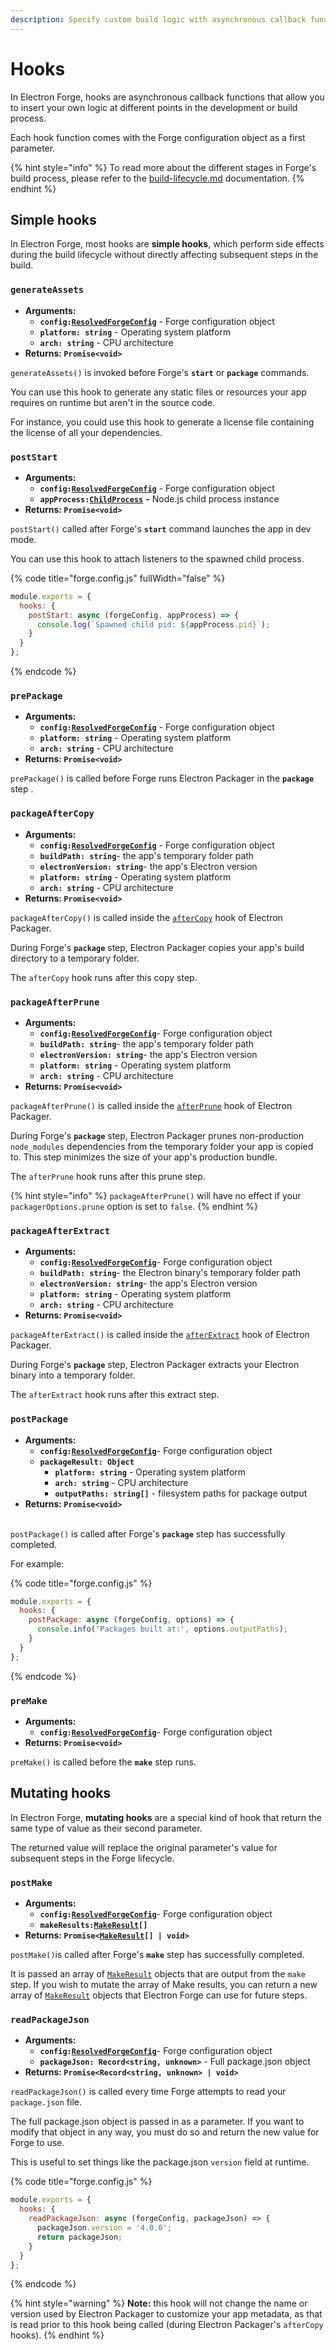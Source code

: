 ```yaml
---
description: Specify custom build logic with asynchronous callback functions
---
```


# Hooks

In Electron Forge, hooks are asynchronous callback functions that allow you to insert your own logic at different points in the development or build process.

Each hook function comes with the Forge configuration object as a first parameter.

{% hint style="info" %}
To read more about the different stages in Forge's build process, please refer to the [build-lifecycle.md](../core-concepts/build-lifecycle.md "mention") documentation.
{% endhint %}

## Simple hooks

In Electron Forge, most hooks are **simple hooks**, which perform side effects during the build lifecycle without directly affecting subsequent steps in the build.

### **`generateAssets`**

* **Arguments:**
  * **`config:`**[**`ResolvedForgeConfig`**](https://js.electronforge.io/interfaces/\_electron\_forge\_shared\_types.ResolvedForgeConfig.html) - Forge configuration object
  * **`platform: string`**  - Operating system platform
  * **`arch: string`**  - CPU architecture
* **Returns: `Promise<void>`**

`generateAssets()` is invoked before Forge's **`start`** or **`package`** commands.

You can use this hook to generate any static files or resources your app requires on runtime but aren't in the source code.

For instance, you could use this hook to generate a license file containing the license of all your dependencies.

### `postStart`

* **Arguments:**&#x20;
  * **`config:`**[**`ResolvedForgeConfig`**](https://js.electronforge.io/interfaces/\_electron\_forge\_shared\_types.ResolvedForgeConfig.html) - Forge configuration object
  * **`appProcess:`**[**`ChildProcess`**](https://nodejs.org/api/child\_process.html#class-childprocess) **-** Node.js child process instance
* **Returns: `Promise<void>`**

`postStart()` called after Forge's **`start`** command launches the app in dev mode.

You can use this hook to attach listeners to the spawned child process.

{% code title="forge.config.js" fullWidth="false" %}
```javascript
module.exports = {
  hooks: {
    postStart: async (forgeConfig, appProcess) => {
      console.log(`Spawned child pid: ${appProcess.pid}`);
    }
  }
};
```
{% endcode %}

### `prePackage`

* **Arguments:**&#x20;
  * **`config:`**[**`ResolvedForgeConfig`**](https://js.electronforge.io/interfaces/\_electron\_forge\_shared\_types.ResolvedForgeConfig.html) - Forge configuration object
  * **`platform: string`** - Operating system platform
  * **`arch: string`** - CPU architecture
* **Returns: `Promise<void>`**

`prePackage()` is called before Forge runs Electron Packager in the **`package`** step .

### `packageAfterCopy`

* **Arguments:**
  * **`config:`**[**`ResolvedForgeConfig`**](https://js.electronforge.io/interfaces/\_electron\_forge\_shared\_types.ResolvedForgeConfig.html) - Forge configuration object
  * **`buildPath: string`**- the app's temporary folder path
  * **`electronVersion: string`**- the app's Electron version
  * **`platform: string`** - Operating system platform
  * **`arch: string`** - CPU architecture
* **Returns: `Promise<void>`**

`packageAfterCopy()` is called inside the [`afterCopy`](https://electron.github.io/electron-packager/main/interfaces/electronpackager.options.html#aftercopy) hook of Electron Packager.

During Forge's **`package`** step, Electron Packager copies your app's build directory to a temporary folder.

The `afterCopy` hook runs after this copy step.

### `packageAfterPrune`

* **Arguments:**
  * **`config:`**[**`ResolvedForgeConfig`**](https://js.electronforge.io/interfaces/\_electron\_forge\_shared\_types.ResolvedForgeConfig.html)- Forge configuration object
  * **`buildPath: string`**- the app's temporary folder path
  * **`electronVersion: string`**- the app's Electron version
  * **`platform: string`** - Operating system platform
  * **`arch: string`** - CPU architecture
* **Returns: `Promise<void>`**

`packageAfterPrune()` is called inside the [`afterPrune`](https://electron.github.io/electron-packager/master/interfaces/electronpackager.options.html#afterprune) hook of Electron Packager.

During Forge's **`package`** step, Electron Packager prunes non-production `node_modules` dependencies from the temporary folder your app is copied to. This step minimizes the size of your app's production bundle.

The `afterPrune` hook runs after this prune step.

{% hint style="info" %}
`packageAfterPrune()` will have no effect if your `packagerOptions.prune` option is set to `false`.
{% endhint %}

### `packageAfterExtract`

* **Arguments:**
  * **`config:`**[**`ResolvedForgeConfig`**](https://js.electronforge.io/interfaces/\_electron\_forge\_shared\_types.ResolvedForgeConfig.html)- Forge configuration object
  * **`buildPath: string`**- the Electron binary's temporary folder path&#x20;
  * **`electronVersion: string`**- the app's Electron version
  * **`platform: string`** - Operating system platform
  * **`arch: string`** - CPU architecture
* **Returns: `Promise<void>`**

`packageAfterExtract()` is called inside the [`afterExtract`](https://electron.github.io/electron-packager/master/interfaces/electronpackager.options.html#afterextract) hook of Electron Packager.

During Forge's **`package`** step, Electron Packager extracts your Electron binary into a temporary folder.

The `afterExtract` hook runs after this extract step.

### `postPackage`

* **Arguments:**
  * **`config:`**[**`ResolvedForgeConfig`**](https://js.electronforge.io/interfaces/\_electron\_forge\_shared\_types.ResolvedForgeConfig.html)- Forge configuration object
  * **`packageResult: Object`**
    * **`platform: string`** - Operating system platform
    * **`arch: string`**  - CPU architecture
    * **`outputPaths: string[]`** - filesystem paths for package output
* **Returns: `Promise<void>`**

\
`postPackage()` is called after Forge's **`package`** step has successfully completed.

For example:

{% code title="forge.config.js" %}
```javascript
module.exports = {
  hooks: {
    postPackage: async (forgeConfig, options) => {
      console.info('Packages built at:', options.outputPaths);
    }
  }
};
```
{% endcode %}

### `preMake`

* **Arguments:**
  * **`config:`**[**`ResolvedForgeConfig`**](https://js.electronforge.io/interfaces/\_electron\_forge\_shared\_types.ResolvedForgeConfig.html)- Forge configuration object
* **Returns: `Promise<void>`**

`preMake()` is called before the **`make`** step runs.

## Mutating hooks

In Electron Forge, **mutating hooks** are a special kind of hook that return the same type of value as their second parameter.

The returned value will replace the original parameter's value for subsequent steps in the Forge lifecycle.

### `postMake`

* **Arguments:**
  * **`config:`**[**`ResolvedForgeConfig`**](https://js.electronforge.io/interfaces/\_electron\_forge\_shared\_types.ResolvedForgeConfig.html)- Forge configuration object
  * **`makeResults:`**[**`MakeResult`**](https://js.electronforge.io/interfaces/\_electron\_forge\_shared\_types.ForgeMakeResult.html)**`[]`**
* **Returns: `Promise<`**[**`MakeResult`**](https://js.electronforge.io/interfaces/\_electron\_forge\_shared\_types.ForgeMakeResult.html)**`[] | void>`**

`postMake()`is called after Forge's **`make`** step has successfully completed.

It is passed an array of [`MakeResult`](https://js.electronforge.io/interfaces/\_electron\_forge\_shared\_types.ForgeMakeResult.html) objects that are output from the `make` step. If you wish to mutate the array of Make results, you can return a new array of [`MakeResult`](https://js.electronforge.io/interfaces/\_electron\_forge\_shared\_types.ForgeMakeResult.html) objects that Electron Forge can use for future steps.

### `readPackageJson`

* **Arguments:**
  * **`config:`**[**`ResolvedForgeConfig`**](https://js.electronforge.io/interfaces/\_electron\_forge\_shared\_types.ResolvedForgeConfig.html)- Forge configuration object
  * **`packageJson: Record<string, unknown>`** -  Full package.json object
* **Returns: `Promise<Record<string, unknown> | void>`**

`readPackageJson()` is called every time Forge attempts to read your `package.json` file.

The full package.json object is passed in as a parameter. If you want to modify that object in any way, you must do so and return the new value for Forge to use.

This is useful to set things like the package.json `version` field at runtime.

{% code title="forge.config.js" %}
```javascript
module.exports = {
  hooks: {
    readPackageJson: async (forgeConfig, packageJson) => {
      packageJson.version = '4.0.0';
      return packageJson;
    }
  }
};
```
{% endcode %}

{% hint style="warning" %}
**Note:** this hook will not change the name or version used by Electron Packager to customize your app metadata, as that is read prior to this hook being called (during Electron Packager's `afterCopy` hooks).
{% endhint %}
